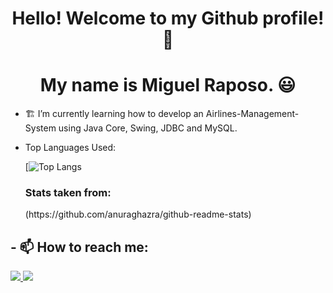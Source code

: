 <p align="center">
	<h1 align="center"> Hello! Welcome to my Github profile! 👋</h1>
	<h1 align="center"> My name is Miguel Raposo. 😃</h1>
</p>



- 🏗️ I’m currently learning how to develop an Airlines-Management-System using Java Core, Swing, JDBC and MySQL.



-	Top Languages Used:

	[![Top Langs](https://github-readme-stats.vercel.app/api/top-langs/?username=Nydrus)
	</p>
	<h3 align="left">Stats taken from: </h3>
	(https://github.com/anuraghazra/github-readme-stats)



<div> 
  <h2>- 📫 How to reach me: </h2>
  <a href = "mailto:miguel.p.raposo89@gmail.com"><img src="https://img.shields.io/badge/-Gmail-%23333?style=for-the-badge&logo=gmail&logoColor=red" target="_blank">     </a>
  <a href="https://www.linkedin.com/in/miguel-pires-raposo" target="_blank"><img src="https://img.shields.io/badge/-LinkedIn-%230077B5?style=for-the-badge&logo=linkedin&logoColor=white" target="_blank"></a>
</div>

